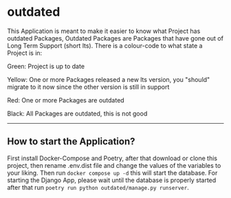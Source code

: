 # outdated

This Application is meant to make it easier to know what Project has outdated Packages, Outdated Packages are Packages that have gone out of Long Term Support (short lts). There is a colour-code to what state a Project is in:

Green: Project is up to date

Yellow: One or more Packages released a new lts version, you "should" migrate to it now since the other version is still in support

Red: One or more Packages are outdated

Black: All Packages are outdated, this is not good

---

## How to start the Application?

First install Docker-Compose and Poetry, after that download or clone this project, then rename .env.dist file and change the values of the variables to your liking. Then run ```docker compose up -d``` this will start the database.
For starting the Django App, please wait until the database is properly started after that run ```poetry run python outdated/manage.py runserver```.